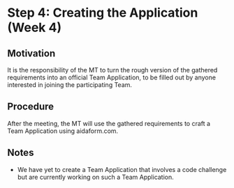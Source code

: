 # Step 4: Creating the Application (Week 4)

## Motivation
It is the responsibility of the MT to turn the rough version of the gathered requirements into an official Team Application, to be filled out by anyone interested in joining the participating Team.

## Procedure
After the meeting, the MT will use the gathered requirements to craft a Team Application using aidaform.com.

## Notes
* We have yet to create a Team Application that involves a code challenge but are currently working on such a Team Application.